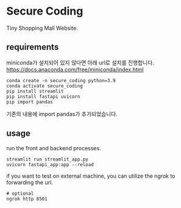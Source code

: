 # Secure Coding

Tiny Shopping Mall Website.


## requirements

miniconda가 설치되어 있지 않다면 아래 url로 설치를 진행합니다.
https://docs.anaconda.com/free/miniconda/index.html

```
conda create -n secure_coding python=3.9
conda activate secure_coding
pip install streamlit
pip install fastapi uvicorn
pip import pandas
```
기존의 내용에 import pandas가 추가되었습니다.

## usage

run the front and backend processes.

```
streamlit run streamlit_app.py
uvicorn fastapi_app:app --reload
```

if you want to test on external machine, you can utilize the ngrok to forwarding the url.
```
# optional
ngrok http 8501
```